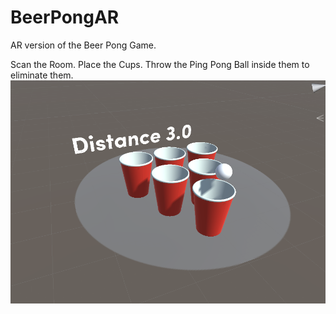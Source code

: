 # BeerPongAR
AR version of the Beer Pong Game.

Scan the Room.
Place the Cups.
Throw the Ping Pong Ball inside them to eliminate them. 
![](BeerBonw.png)
